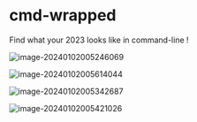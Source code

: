 # cmd-wrapped

Find what your 2023 looks like in command-line !

![image-20240102005246069](https://cdn.just-plain.fun/img/image-20240102005246069.png)

![image-20240102005614044](https://cdn.just-plain.fun/img/image-20240102005614044.png)

![image-20240102005342687](https://cdn.just-plain.fun/img/image-20240102005342687.png)

![image-20240102005421026](https://cdn.just-plain.fun/img/image-20240102005421026.png)